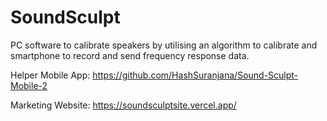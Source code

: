 # SoundSculpt
PC software to calibrate speakers by utilising an algorithm to calibrate and smartphone to record and send frequency response data.

Helper Mobile App:
https://github.com/HashSuranjana/Sound-Sculpt-Mobile-2

Marketing Website:
https://soundsculptsite.vercel.app/
